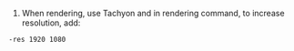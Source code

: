 1. When rendering, use Tachyon and in rendering command, to increase resolution, add:
```bash
-res 1920 1080
```

